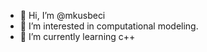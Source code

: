 - 👋 Hi, I’m @mkusbeci
- 👀 I’m interested in computational modeling.
- 🌱 I’m currently learning c++


<!---
mkusbeci/mkusbeci is a ✨ special ✨ repository because its `README.md` (this file) appears on your GitHub profile.
You can click the Preview link to take a look at your changes.
--->
